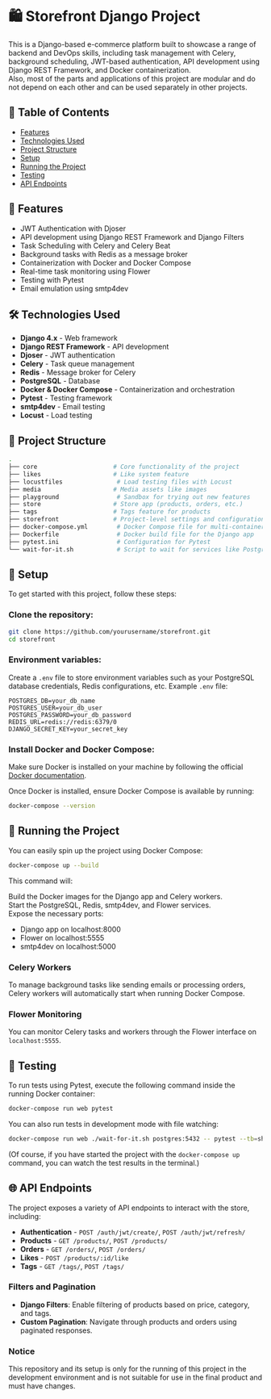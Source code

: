 # 🛍️ Storefront Django Project

This is a Django-based e-commerce platform built to showcase a range of backend and DevOps skills, including task management with Celery, background scheduling, JWT-based authentication, API development using Django REST Framework, and Docker containerization.<br />
Also, most of the parts and applications of this project are modular and do not depend on each other and can be used separately in other projects.

## 📑 Table of Contents
- [Features](#-features)
- [Technologies Used](#-technologies-used)
- [Project Structure](#-project-structure)
- [Setup](#-setup)
- [Running the Project](#-running-the-project)
- [Testing](#-testing)
- [API Endpoints](#-api-endpoints)

## 🌟 Features
- JWT Authentication with Djoser
- API development using Django REST Framework and Django Filters
- Task Scheduling with Celery and Celery Beat
- Background tasks with Redis as a message broker
- Containerization with Docker and Docker Compose
- Real-time task monitoring using Flower
- Testing with Pytest
- Email emulation using smtp4dev

## 🛠️ Technologies Used
- **Django 4.x** - Web framework
- **Django REST Framework** - API development
- **Djoser** - JWT authentication
- **Celery** - Task queue management
- **Redis** - Message broker for Celery
- **PostgreSQL** - Database
- **Docker & Docker Compose** - Containerization and orchestration
- **Pytest** - Testing framework
- **smtp4dev** - Email testing
- **Locust** - Load testing

## 📁 Project Structure
```bash
.
├── core                     # Core functionality of the project
├── likes                    # Like system feature
├── locustfiles               # Load testing files with Locust
├── media                    # Media assets like images
├── playground                # Sandbox for trying out new features
├── store                    # Store app (products, orders, etc.)
├── tags                     # Tags feature for products
├── storefront               # Project-level settings and configurations
├── docker-compose.yml        # Docker Compose file for multi-container setup
├── Dockerfile                # Docker build file for the Django app
├── pytest.ini                # Configuration for Pytest
└── wait-for-it.sh            # Script to wait for services like PostgreSQL and Redis
```
## 🚀 Setup

To get started with this project, follow these steps:

### Clone the repository:
```bash
git clone https://github.com/yourusername/storefront.git
cd storefront
```
### Environment variables:
Create a `.env` file to store environment variables such as your PostgreSQL database credentials, Redis configurations, etc.
Example `.env` file:
```
POSTGRES_DB=your_db_name
POSTGRES_USER=your_db_user
POSTGRES_PASSWORD=your_db_password
REDIS_URL=redis://redis:6379/0
DJANGO_SECRET_KEY=your_secret_key
```
### Install Docker and Docker Compose:
Make sure Docker is installed on your machine by following the official [Docker documentation](https://docs.docker.com/get-docker/).

Once Docker is installed, ensure Docker Compose is available by running:
```bash
docker-compose --version
```
## 🐋 Running the Project

You can easily spin up the project using Docker Compose:

```bash
docker-compose up --build
```
This command will:

Build the Docker images for the Django app and Celery workers.<br />
Start the PostgreSQL, Redis, smtp4dev, and Flower services.<br />
Expose the necessary ports:
  * Django app on localhost:8000
  * Flower on localhost:5555
  * smtp4dev on localhost:5000
### Celery Workers

To manage background tasks like sending emails or processing orders, Celery workers will automatically start when running Docker Compose.

### Flower Monitoring

You can monitor Celery tasks and workers through the Flower interface on `localhost:5555`.

## 🔬 Testing

To run tests using Pytest, execute the following command inside the running Docker container:

```bash
docker-compose run web pytest
```
You can also run tests in development mode with file watching:
```bash
docker-compose run web ./wait-for-it.sh postgres:5432 -- pytest --tb=short --disable-warnings -p no:warnings
```
(Of course, if you have started the project with the `docker-compose up` command, you can watch the test results in the terminal.)

## 🌐 API Endpoints

The project exposes a variety of API endpoints to interact with the store, including:

- **Authentication** - `POST /auth/jwt/create/`, `POST /auth/jwt/refresh/`
- **Products** - `GET /products/`, `POST /products/`
- **Orders** - `GET /orders/`, `POST /orders/`
- **Likes** - `POST /products/:id/like`
- **Tags** - `GET /tags/`, `POST /tags/`
### Filters and Pagination
- **Django Filters**: Enable filtering of products based on price, category, and tags.
- **Custom Pagination**: Navigate through products and orders using paginated responses.
### Notice
This repository and its setup is only for the running of this project in the development environment and is not suitable for use in the final product and must have changes.
